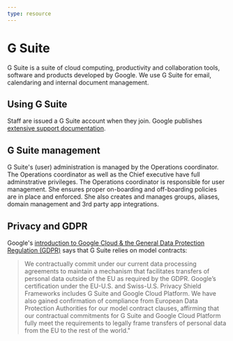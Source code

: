 ```yaml
---
type: resource
---
```


# G Suite

G Suite is a suite of cloud computing, productivity and collaboration tools, software and products developed by Google.
We use G Suite for email, calendaring and internal document management.

## Using G Suite

Staff are issued a G Suite account when they join.
Google publishes [extensive support documentation](https://support.google.com/).

## G Suite management

G Suite's (user) administration is managed by the Operations coordinator. The Operations coordinator as well as the Chief executive have full adminstrative privileges. The Operations coordinator is responsible for user management. She ensures proper on-boarding and off-boarding policies are in place and enforced. She also creates and manages groups, aliases, domain management and 3rd party app integrations.

## Privacy and GDPR

Google's [introduction to Google Cloud & the General Data Protection Regulation (GDPR)](https://cloud.google.com/security/gdpr/) says that G Suite relies on model contracts:

> We contractually commit under our current data processing agreements to maintain a mechanism that facilitates transfers of personal data outside of the EU as required by the GDPR. Google’s certification under the EU-U.S. and Swiss-U.S. Privacy Shield Frameworks includes G Suite and Google Cloud Platform. We have also gained confirmation of compliance from European Data Protection Authorities for our model contract clauses, affirming that our contractual commitments for G Suite and Google Cloud Platform fully meet the requirements to legally frame transfers of personal data from the EU to the rest of the world."
